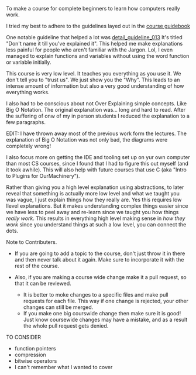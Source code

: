 To make a course for complete beginners to learn how computers really work.

I tried my best to adhere to the guidelines layed out in the [course guidebook](https://github.com/PaperPrototype/Course-Guidebook)

One notable guideline that helped a lot was [detail_guideline_013](https://github.com/PaperPrototype/Course-Guidebook/blob/main/Guides/Details/english.md#detail_guideline_013) It's titled "Don't name it till you've explained it". This helped me make explanations less painful for people who aren't familiar with the Jargon. Lol, I even managed to explain functions and variables without using the word function or variable initially.

This course is very low level. It teaches you everything as you use it. We don't tell you to "trust us". We just show you the "Why". This leads to an intense amount of information but also a very good understanding of how everything works.

I also had to be conscious about not Over Explaining simple concepts. Like Big O Notation. The original explanation was... long and hard to read. After the suffering of onw of my in person students I reduced the explanation to a few paragraphs.

EDIT: I have thrown away most of the previous work form the lectures. The explanation of Big O Notation was not only bad, the diagrams were completely wrong!

I also focus more on getting the IDE and tooling set up on yur own computer than most CS courses, since I found that I had to figure this out myself (and it took awhile). This will also help with future courses that use C (aka "Intro to Plugins for OurMachinery").

Rather than giving you a high level explanation using abstractions, to later reveal that something is actually more low level and what we taught you was vague, I just explain things how they really are. Yes this requires low llevel explanations. But it makes understanding complex things easier since we have less to peel away and re-learn since we taught you how things *really work*. This results in everything high level making sense in *how they work* since you understand things at such a low level, you can connect the dots.



Note to Contributers.
- If you are going to add a topic to the course, don't just throw it in there and then never talk about it again. Make sure to incorporate it with the rest of the course.

- Also, if you are making a course wide change make it a pull request, so that it can be reviewed.
    - It is better to moke changes to a specific files and make pull requests for each file. This way if one change is rejected, your other changes can still be merged. 
    - If you make one big courswide change then make sure it is good! Just know coursewide changes may have a mistake, and as a result the whole pull request gets denied.


TO CONSIDER
- function pointers
- compression
- bitwise operators
- I can't remember what I wanted to cover
